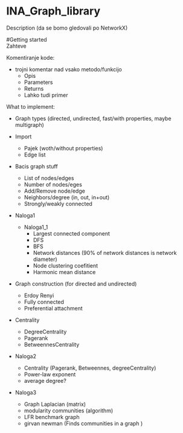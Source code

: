 # INA_Graph_library

Description (da se bomo gledovali po NetworkX)

#Getting started  
Zahteve


Komentiranje kode:  
- trojni komentar nad vsako metodo/funkcijo  
  - Opis  
  - Parameters   
  - Returns  
  - Lahko tudi primer  


What to implement:
- Graph types (directed, undirected, fast/with properties, maybe multigraph)

- Import
  - Pajek (woth/without properties)
  - Edge list
  
- Bacis graph stuff
  - List of nodes/edges
  - Number of nodes/eges
  - Add/Remove node/edge
  - Neighbors/degree (in, out, in+out)
  - Strongly/weakly connected
  
- Naloga1
  - Naloga1_1
    - Largest connected component
    - DFS
    - BFS
    - Network distances (90% of network distances is network diameter)
    - Node clustering coefitient
    - Harmonic mean distance

- Graph construction (for directed and undirected)
  - Erdoy Renyi
  - Fully connected
  - Preferential attachment

- Centrality
  - DegreeCentrality
  - Pagerank
  - BetweennesCentrality
  
- Naloga2
    - Centrality (Pagerank, Betweennes, degreeCentrality)
    - Power-law exponent
    - average degree?
    
- Naloga3
    - Graph Laplacian (matrix)
    - modularity communities (algorithm)
    - LFR benchmark graph
    - girvan newman (Finds communities in a graph )


 
 
